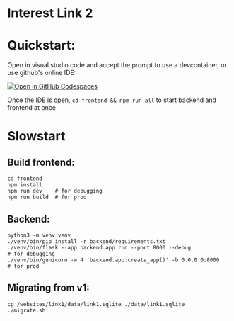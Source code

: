 Interest Link 2
===============


Quickstart:
===========
Open in visual studio code and accept the prompt to use a devcontainer, or use github's online IDE:

[![Open in GitHub Codespaces](https://github.com/codespaces/badge.svg)](https://codespaces.new/shish/link2)

Once the IDE is open, `cd frontend && npm run all` to start backend and frontend at once


Slowstart
=========
Build frontend:
---------------
```
cd frontend
npm install
npm run dev    # for debugging
npm run build  # for prod
```

Backend:
--------
```
python3 -m venv venv
./venv/bin/pip install -r backend/requirements.txt
./venv/bin/flask --app backend.app run --port 8000 --debug            # for debugging
./venv/bin/gunicorn -w 4 'backend.app:create_app()' -b 0.0.0.0:8000   # for prod
```

Migrating from v1:
------------------
```
cp /websites/link1/data/link1.sqlite ./data/link1.sqlite
./migrate.sh
```
